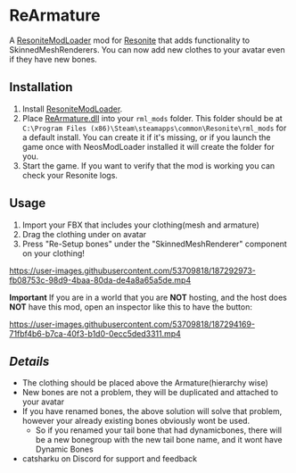 # ReArmature

A [ResoniteModLoader](https://github.com/resonite-modding-group/ResoniteModLoader) mod for [Resonite](https://resonite.com) that adds functionality to SkinnedMeshRenderers. You can now add new clothes to your avatar even if they have new bones.


## Installation
1. Install [ResoniteModLoader](https://github.com/resonite-modding-group/ResoniteModLoader).
2. Place [ReArmature.dll]() into your `rml_mods` folder. This folder should be at `C:\Program Files (x86)\Steam\steamapps\common\Resonite\rml_mods` for a default install. You can create it if it's missing, or if you launch the game once with NeosModLoader installed it will create the folder for you.
3. Start the game. If you want to verify that the mod is working you can check your Resonite logs.


## Usage
1. Import your FBX that includes your clothing(mesh and armature)
2. Drag the clothing under on avatar
3. Press "Re-Setup bones" under the "SkinnedMeshRenderer" component on your clothing!

https://user-images.githubusercontent.com/53709818/187292973-fb08753c-98d9-4baa-80da-de4a8a65a5de.mp4

**Important**
If you are in a world that you are **NOT** hosting, and the host does **NOT** have this mod, open an inspector like this to have the button:

https://user-images.githubusercontent.com/53709818/187294169-71fbf4b6-b7ca-40f3-b1d0-0ecc5ded3311.mp4


## *Details*
- The clothing should be placed above the Armature(hierarchy wise)
- New bones are not a problem, they will be duplicated and attached to your avatar
- If you have renamed bones, the above solution will solve that problem, however your already existing bones obviously wont be used.
  - So if you renamed your tail bone that had dynamicbones, there will be a new bonegroup with the new tail bone name, and it wont have Dynamic Bones
- catsharku on Discord for support and feedback
